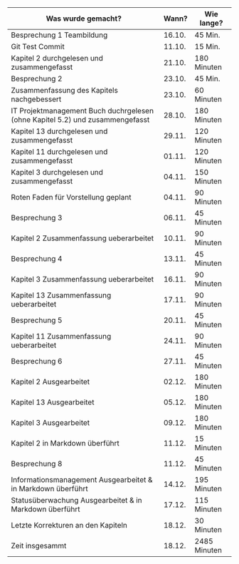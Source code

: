 Was wurde gemacht? | Wann? | Wie lange?
---|---|---
Besprechung 1 Teambildung| 16.10. |45 Min.
Git Test Commit | 11.10. | 15 Min.
Kapitel 2 durchgelesen und zusammengefasst | 21.10. | 180 Minuten
Besprechung 2| 23.10. |45 Min.
Zusammenfassung des Kapitels nachgebessert | 23.10. | 60 Minuten
IT Projektmanagement Buch duchrgelesen (ohne Kapitel 5.2) und zusammengefasst | 28.10. | 180 Minuten
Kapitel 13 durchgelesen und zusammengefasst | 29.11. | 120 Minuten
Kapitel 11 durchgelesen und zusammengefasst | 01.11. | 120 Minuten
Kapitel 3 durchgelesen und zusammengefasst | 04.11. | 150 Minuten
Roten Faden für Vorstellung geplant | 04.11. | 90 Minuten
Besprechung 3| 06.11. |45 Minuten
Kapitel 2 Zusammenfassung ueberarbeitet | 10.11. | 90 Minuten
Besprechung 4| 13.11. |45 Minuten
Kapitel 3 Zusammenfassung ueberarbeitet | 16.11. | 90 Minuten
Kapitel 13 Zusammenfassung ueberarbeitet | 17.11. | 90 Minuten
Besprechung 5| 20.11. |45 Minuten
Kapitel 11 Zusammenfassung ueberarbeitet | 24.11. | 90 Minuten
Besprechung 6| 27.11. |45 Minuten
Kapitel 2 Ausgearbeitet | 02.12. | 180 Minuten
Kapitel 13 Ausgearbeitet | 05.12. | 180 Minuten
Kapitel 3 Ausgearbeitet | 09.12. | 180 Minuten
Kapitel 2 in Markdown überführt | 11.12. | 15 Minuten
Besprechung 8| 11.12. |45 Minuten
Informationsmanagement Ausgearbeitet & in Markdown überführt | 14.12. | 195 Minuten
Statusüberwachung Ausgearbeitet & in Markdown überführt | 17.12. | 115 Minuten
Letzte Korrekturen an den Kapiteln| 18.12. | 30 Minuten
Zeit insgesammt | 18.12. | 2485 Minuten
